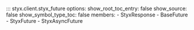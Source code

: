::: styx.client.styx_future
    options:
        show_root_toc_entry: false
        show_source: false
        show_symbol_type_toc: false
        members:
            - StyxResponse
            - BaseFuture
            - StyxFuture
            - StyxAsyncFuture